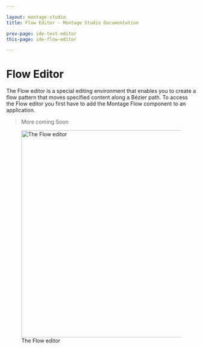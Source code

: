 ```yaml
---

layout: montage-studio
title: Flow Editor - Montage Studio Documentation

prev-page: ide-text-editor
this-page: ide-flow-editor

---
```


# Flow Editor

The Flow editor is a special editing environment that enables you to create a flow pattern that moves specified content along a Bézier path. To access the Flow editor you first have to add the Montage Flow component to an application.

>More coming Soon

<figure>
    <img src="{{site.baseurl}}/images/montage-studio/ide-overview/fig06.jpg" alt="The Flow editor" style="width: 550px;">
    <figcaption>The Flow editor</figcaption>
</figure>


